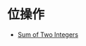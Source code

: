 # 位操作

* [Sum of Two Integers](https://github.com/steveLauwh/Data-Structures-And-Algorithms/tree/master/Bit%20Manipulation/SumOfTwoIntegers)
